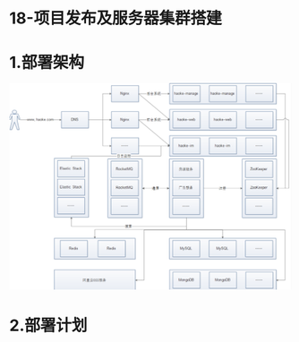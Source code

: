 # 18-项目发布及服务器集群搭建

# 1.部署架构

![image-20200322124059179](18-项目发布及服务器集群搭建.assets/image-20200322124059179.png)

# 2.部署计划

